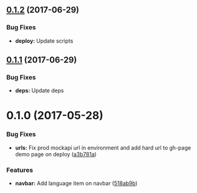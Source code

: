<a name="0.1.2"></a>
## [0.1.2](https://github.com/site15/rucken-todo/compare/0.1.0...v0.1.2) (2017-06-29)

### Bug Fixes

* **deploy:** Update scripts


<a name="0.1.1"></a>
## [0.1.1](https://github.com/site15/rucken-todo/compare/0.1.0...v0.1.1) (2017-06-29)

### Bug Fixes

* **deps:** Update deps


<a name="0.1.0"></a>
# 0.1.0 (2017-05-28)


### Bug Fixes

* **urls:** Fix prod mockapi url in environment and add hard url to gh-page demo page on deploy ([a3b781a](https://github.com/site15/rucken-todo/commit/a3b781a))


### Features

* **navbar:** Add language item on navbar ([518ab9b](https://github.com/site15/rucken-todo/commit/518ab9b))



